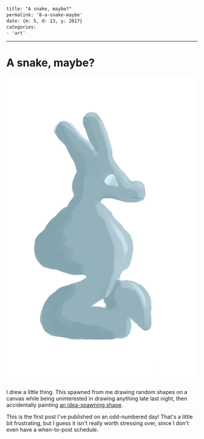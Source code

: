 
    title: "A snake, maybe?"
    permalink: '8-a-snake-maybe'
    date: {m: 5, d: 13, y: 2017}
    categories:
    - 'art'

---

# A snake, maybe?

![A snake-like thing](static/media/08-a-snake-maybe.png)

I drew a little thing. This spawned from me drawing random shapes on a canvas
while being uninterested in drawing anything late last night, then accidentally
painting [an idea-spawning shape](static/media/08-idea.png).

This is the first post I've published on an odd-numbered day! That's a little
bit frustrating, but I guess it isn't really worth stressing over, since I
don't even have a when-to-post schedule.
